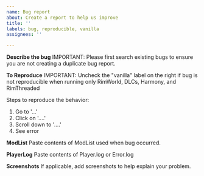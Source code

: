 ```yaml
---
name: Bug report
about: Create a report to help us improve
title: ''
labels: bug, reproducible, vanilla
assignees: ''

---
```


**Describe the bug**
IMPORTANT: Please first search existing bugs to ensure you are not creating a duplicate bug report.  

**To Reproduce**
IMPORTANT: Uncheck the "vanilla" label on the right if bug is not reproducible when running only RimWorld, DLCs, Harmony, and RimThreaded

Steps to reproduce the behavior:
1. Go to '...'
2. Click on '....'
3. Scroll down to '....'
4. See error

**ModList**
Paste contents of ModList used when bug occurred.

**PlayerLog**
Paste contents of Player.log or Error.log

**Screenshots**
If applicable, add screenshots to help explain your problem.
